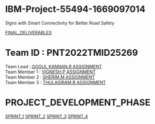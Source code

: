 # IBM-Project-55494-1669097014
Signs with Smart Connectivity for Better Road Safety

[FINAL_DELIVERABLES](https://github.com/IBM-EPBL/IBM-Project-55494-1669097014/tree/main/FINAL%20DELIVERABLES)<BR>

  # Team ID : PNT2022TMID25269<br>
Team Lead : [GOGUL KANNAN.R ASSIGNMENT](https://github.com/IBM-EPBL/IBM-Project-55494-1669097014/tree/main/ASSIGNMENTS/TEAM_LEADER_GOGULKANNAN)<br>
Team Member 1 : [VIGNESH.P ASSIGNMENT](https://github.com/IBM-EPBL/IBM-Project-55494-1669097014/tree/main/ASSIGNMENTS/M1_VIGNESH)<br>
Team Member 2 : [SHERIM.M ASSIGNMENT](https://github.com/IBM-EPBL/IBM-Project-55494-1669097014/tree/main/ASSIGNMENTS/M2_SHERIN)<br>
Team Member 3 : [THULASIRAM.B ASSIGNMENT](https://github.com/IBM-EPBL/IBM-Project-55494-1669097014/tree/main/ASSIGNMENTS/M3_THULASIRAM)<br>

# PROJECT_DEVELOPMENT_PHASE

[SPRINT_1](https://github.com/IBM-EPBL/IBM-Project-55494-1669097014/tree/main/PROJECT_DEVELOPMENT_PHASE/SPRINT-1)
[SPRINT_2](https://github.com/IBM-EPBL/IBM-Project-55494-1669097014/tree/main/PROJECT_DEVELOPMENT_PHASE/SPRINT-2)
[SPRINT_3](https://github.com/IBM-EPBL/IBM-Project-55494-1669097014/tree/main/PROJECT_DEVELOPMENT_PHASE/SPRINT-3)
[SPRINT_4](https://github.com/IBM-EPBL/IBM-Project-55494-1669097014/tree/main/PROJECT_DEVELOPMENT_PHASE/SPRINT-4)
